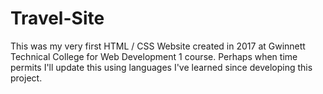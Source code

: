 # Travel-Site
This was my very first HTML / CSS Website created in 2017 at Gwinnett Technical College for Web Development 1 course.
Perhaps when time permits I'll update this using languages I've learned since developing this project.
